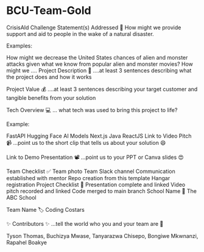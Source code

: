# BCU-Team-Gold

CrisisAId
Challenge Statement(s) Addressed 🎯
How might we provide support and aid to people in the wake of a natural disaster.

Examples:

How might we decrease the United States chances of alien and monster attacks given what we know from popular alien and monster movies?
How might we ....
Project Description 🤯
....at least 3 sentences describing what the project does and how it works

Project Value 💰
....at least 3 sentences describing your target customer and tangible benefits from your solution

Tech Overview 💻
... what tech was used to bring this project to life?

Example:

FastAPI
Hugging Face AI Models
Next.js
Java
ReactJS
Link to Video Pitch 📹
...point us to the short clip that tells us about your solution 😄

Link to Demo Presentation 📽
...point us to your PPT or Canva slides 😍

Team Checklist ✅
 Team photo
 Team Slack channel
 Communication established with mentor
 Repo creation from this template
 Hangar registration
Project Checklist 🏁
 Presentation complete and linked
 Video pitch recorded and linked
 Code merged to main branch
School Name 🏫
The ABC School

Team Name 🏷
Coding Costars

✨ Contributors ✨
...tell the world who you and your team are 🙂

Tyson Thomas,
Buchizya Mwase,
Tanyarazwa Chisepo,
Bongiwe Mkwnanzi,
Rapahel Boakye

